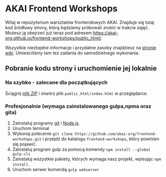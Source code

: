 # AKAI Frontend Workshops

Witaj w repozytorium warsztatów frontendowych AKAI.
Znajduje się tutaj kod źródłowy strony, którą będziemy próbowali zrobić w trakcie zajęć.
Możesz ją obejrzeć już teraz pod adresem https://akai-org.github.io/frontend-workshops/public_html/.

Wszystkie niezbędne informacje i przydatne zasoby znajdziesz na [stronie wiki](https://github.com/akai-org/frontend-workshops/wiki).
Umieściliśmy tam też zadania do samodzielnego wykonania.

## Pobranie kodu strony i uruchomienie jej lokalnie

### Na szybko - zalecane dla początkujących
Ściągnij [plik ZIP](https://github.com/akai-org/frontend-workshops/archive/master.zip)
i otwórz plik `public_html/index.html` w przeglądarce.

### Profesjonalnie (wymaga zainstalowanego gulpa,npma oraz gita)

1. Zainstaluj programy [git](https://git-scm.com/downloads) i [Node.js](https://nodejs.org/en/download/).
2. Uruchom terminal
3. Wykonaj polecenie `git clone https://github.com/akai-org/frontend-workshops.git` i przejdź do katalogu `frontend-workshops`, który powinien się pojawić.
4. Zainstaluj program gulp za pomocą komendy `npm install --global gulp-cli`
5. Zainstaluj wszystkie pakiety, których wymaga nasz projekt, wpisując `npm install`.
6. Uruchom serwer komendą `gulp webserver`
